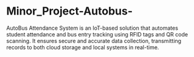 # Minor_Project-Autobus-
AutoBus Attendance System is an IoT-based solution that automates student attendance and bus entry tracking using RFID tags and QR code scanning. It ensures secure and accurate data collection, transmitting records to both cloud storage and local systems in real-time.
